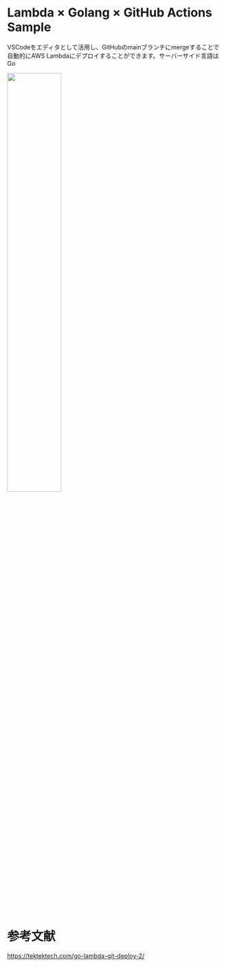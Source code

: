 # Lambda × Golang × GitHub Actions Sample

VSCodeをエディタとして活用し、GitHubのmainブランチにmergeすることで
自動的にAWS Lambdaにデプロイすることができます。サーバーサイド言語はGo

<img src="https://user-images.githubusercontent.com/73768462/153401853-b8aaf2e7-7cbe-401e-bcf2-ceba88b750db.png" width="50%">

# 参考文献

https://tektektech.com/go-lambda-git-deploy-2/
